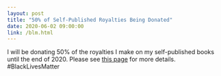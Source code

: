 ```yaml
---
layout: post
title: "50% of Self-Published Royalties Being Donated"
date: 2020-06-02 09:00:00
link: /blm.html
---
```


I will be donating 50% of the royalties I make on my self-published books until the end of 2020.  Please see <a
href="/blm.html">this page</a> for more details. #BlackLivesMatter
